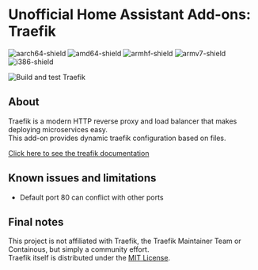 # Unofficial Home Assistant Add-ons: Traefik

![aarch64-shield](https://img.shields.io/badge/aarch64-yes-green)
![amd64-shield](https://img.shields.io/badge/amd64-yes-green)
![armhf-shield](https://img.shields.io/badge/armhf-yes-green)
![armv7-shield](https://img.shields.io/badge/armv7-yes-green)
![i386-shield](https://img.shields.io/badge/i386-yes-green)

![Build and test Traefik](https://github.com/alex3305/home-assistant-addons/workflows/Build%20and%20test%20Traefik/badge.svg?branch=master)

## About

Traefik is a modern HTTP reverse proxy and load balancer that makes deploying microservices easy.  
This add-on provides dynamic traefik configuration based on files.  

[Click here to see the treafik documentation](https://docs.traefik.io/)

## Known issues and limitations

* Default port 80 can conflict with other ports  

## Final notes

This project is not affiliated with Traefik, the Traefik Maintainer Team or Containous, but simply a community effort.  
Traefik itself is distributed under the [MIT License](https://github.com/containous/traefik/blob/master/LICENSE.md).  
